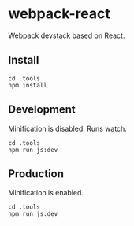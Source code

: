 # webpack-react
Webpack devstack based on React.


## Install
```
cd .tools
npm install
```

## Development
Minification is disabled. Runs watch.
```
cd .tools
npm run js:dev
```

## Production
Minification is enabled.
```
cd .tools
npm run js:dev
```

